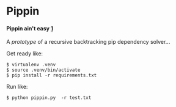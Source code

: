 # Pippin

#### Pippin ain't easy [1]

A *prototype* of a recursive backtracking pip dependency solver...

Get ready like:

```
$ virtualenv .venv
$ source .venv/bin/activate
$ pip install -r requirements.txt
```

Run like:

```
$ python pippin.py  -r test.txt
```

[1]: http://www.customink.com/designs/stackpip/qvh0-0015-grtw/
